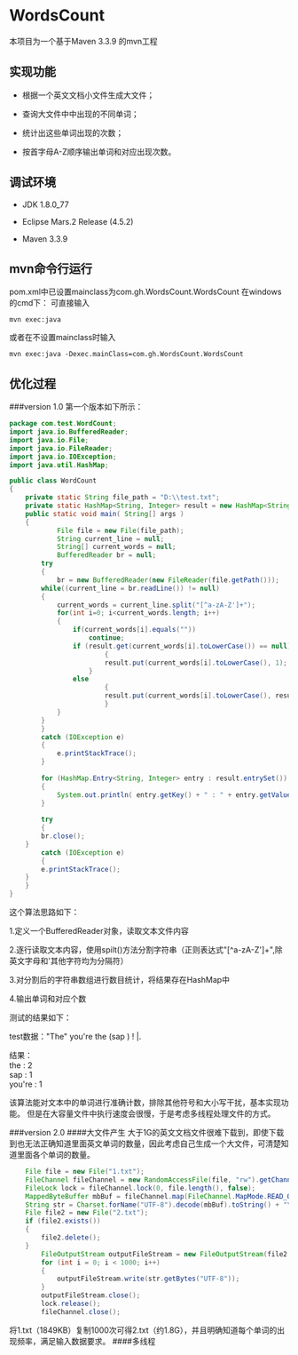WordsCount
===================================
本项目为一个基于Maven 3.3.9  的mvn工程

实现功能
-----------------------------------
* 根据一个英文文档小文件生成大文件；   

* 查询大文件中中出现的不同单词；   

* 统计出这些单词出现的次数；   

* 按首字母A-Z顺序输出单词和对应出现次数。

调试环境
-----------------------------------
* JDK 1.8.0_77  

* Eclipse Mars.2 Release (4.5.2)   

* Maven 3.3.9  

mvn命令行运行
-----------------------------------
pom.xml中已设置mainclass为com.gh.WordsCount.WordsCount
在windows的cmd下：
可直接输入
```
mvn exec:java
```
或者在不设置mainclass时输入
```
mvn exec:java -Dexec.mainClass=com.gh.WordsCount.WordsCount
```
优化过程
-----------------------------------
###version 1.0
第一个版本如下所示：
```Java
package com.test.WordCount;
import java.io.BufferedReader;
import java.io.File;
import java.io.FileReader;
import java.io.IOException;
import java.util.HashMap;

public class WordCount 
{
	private static String file_path = "D:\\test.txt";
	private static HashMap<String, Integer> result = new HashMap<String, Integer>();
	public static void main( String[] args )
	{
    		File file = new File(file_path);
    		String current_line = null;
    		String[] current_words = null;
    		BufferedReader br = null;
    	try 
    	{
    		br = new BufferedReader(new FileReader(file.getPath()));
		while((current_line = br.readLine()) != null)
		{
			current_words = current_line.split("[^a-zA-Z']+");
			for(int i=0; i<current_words.length; i++)
			{		
				if(current_words[i].equals(""))
					continue;			
				if (result.get(current_words[i].toLowerCase()) == null)
	                	{
				    	result.put(current_words[i].toLowerCase(), 1);
	        		}
				else
	                	{
	                	result.put(current_words[i].toLowerCase(), result.get(current_words[i])+1);
	                	}
			}
		}
    	}
    	catch (IOException e) 
    	{
            e.printStackTrace();
        }
    	
    	for (HashMap.Entry<String, Integer> entry : result.entrySet()) 
    	{
    		System.out.println( entry.getKey() + " : " + entry.getValue());
    	}
    	
    	try 
    	{
		br.close();
	} 
    	catch (IOException e) 
    	{
		e.printStackTrace();
	}
    }
}
```
这个算法思路如下：    

1.定义一个BufferedReader对象，读取文本文件内容  

2.逐行读取文本内容，使用spilt()方法分割字符串（正则表达式"[^a-zA-Z']+",除英文字母和'其他字符均为分隔符）   
 
3.对分割后的字符串数组进行数目统计，将结果存在HashMap中    

4.输出单词和对应个数

测试的结果如下：  

test数据："The" you're the (sap ) ! |.   

结果：   
the : 2  
sap : 1   
you're : 1  

该算法能对文本中的单词进行准确计数，排除其他符号和大小写干扰，基本实现功能。
但是在大容量文件中执行速度会很慢，于是考虑多线程处理文件的方式。

###version 2.0
####大文件产生
大于1G的英文文档文件很难下载到，即使下载到也无法正确知道里面英文单词的数量，因此考虑自己生成一个大文件，可清楚知道里面各个单词的数量。
```Java
	File file = new File("1.txt");
	FileChannel fileChannel = new RandomAccessFile(file, "rw").getChannel();
	FileLock lock = fileChannel.lock(0, file.length(), false);
	MappedByteBuffer mbBuf = fileChannel.map(FileChannel.MapMode.READ_ONLY, 0, file.length());
	String str = Charset.forName("UTF-8").decode(mbBuf).toString() + "\r\n";
	File file2 = new File("2.txt");
	if (file2.exists())
	{
		file2.delete();
	}	
        FileOutputStream outputFileStream = new FileOutputStream(file2 ,true);
        for (int i = 0; i < 1000; i++)
        {
        	outputFileStream.write(str.getBytes("UTF-8"));
        }      
        outputFileStream.close();
        lock.release();
        fileChannel.close();
```
将1.txt（1849KB）复制1000次可得2.txt（约1.8G），并且明确知道每个单词的出现频率，满足输入数据要求。
####多线程
